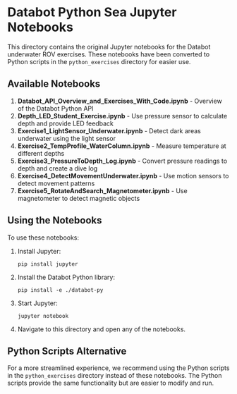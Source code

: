 # Databot Python Sea Jupyter Notebooks

This directory contains the original Jupyter notebooks for the Databot underwater ROV exercises. These notebooks have been converted to Python scripts in the `python_exercises` directory for easier use.

## Available Notebooks

1. **Databot_API_Overview_and_Exercises_With_Code.ipynb** - Overview of the Databot Python API
2. **Depth_LED_Student_Exercise.ipynb** - Use pressure sensor to calculate depth and provide LED feedback
3. **Exercise1_LightSensor_Underwater.ipynb** - Detect dark areas underwater using the light sensor
4. **Exercise2_TempProfile_WaterColumn.ipynb** - Measure temperature at different depths
5. **Exercise3_PressureToDepth_Log.ipynb** - Convert pressure readings to depth and create a dive log
6. **Exercise4_DetectMovementUnderwater.ipynb** - Use motion sensors to detect movement patterns
7. **Exercise5_RotateAndSearch_Magnetometer.ipynb** - Use magnetometer to detect magnetic objects

## Using the Notebooks

To use these notebooks:

1. Install Jupyter:
   ```
   pip install jupyter
   ```

2. Install the Databot Python library:
   ```
   pip install -e ./databot-py
   ```

3. Start Jupyter:
   ```
   jupyter notebook
   ```

4. Navigate to this directory and open any of the notebooks.

## Python Scripts Alternative

For a more streamlined experience, we recommend using the Python scripts in the `python_exercises` directory instead of these notebooks. The Python scripts provide the same functionality but are easier to modify and run.